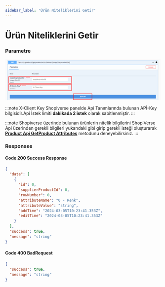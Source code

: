 ```yaml
---
sidebar_label: 'Ürün Niteliklerini Getir'
---
```


# Ürün Niteliklerini Getir

### Parametre

![ProductstockRequest](../product/img/ShopiverseApiGetProductAttributes.png)

:::note
X-Client Key   Shopiverse panelde Api Tanımlarında bulunan APİ-Key bilgisidir.Api İstek limiti **dakikada 2 istek** olarak sabitlenmiştir.
:::

:::note
Shopiverse üzerinde bulunan ürünlerin nitelik bilgilerini ShopiVerse Api üzerinden gerekli bilgileri yukarıdaki gibi girip gerekli isteği oluşturarak **[Product Api GetProduct Attributes](https://api.shopiverse.com/swagger/index.html "Products API Get Product Attributes")** metodunu deneyebilirsiniz.
:::

### Responses

#### Code 200 Success Response
```json
{
  "data": [
    {
      "id": 0,
      "supplierProductId": 0,
      "rowNumber": 0,
      "attributeName": "0 - Renk",
      "attributeValue": "string",
      "addTime": "2024-03-05T10:23:41.353Z",
      "editTime": "2024-03-05T10:23:41.353Z"
    }
  ],
  "success": true,
  "message": "string"
}
```

#### Code 400 BadRequest
```json
{
  "success": true,
  "message": "string"
}
```
